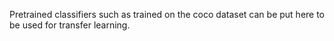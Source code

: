 Pretrained classifiers such as trained on the coco dataset can be put here to be used for transfer learning.
